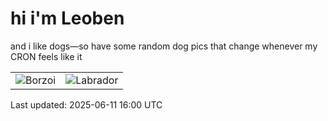 # hi i'm Leoben

and i like dogs—so have some random dog pics that change whenever my CRON feels like it

|  |  |
|--------|----------|
| ![Borzoi](https://random-dog-vercel.vercel.app/api/random-borzoi?v=1749657600) | ![Labrador](https://random-dog-vercel.vercel.app/api/random-labrador?v=1749657600) |

Last updated: 2025-06-11 16:00 UTC
